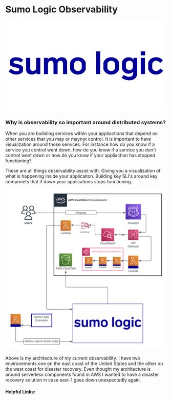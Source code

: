 # Sumo Logic Observability

![IMG](images/sumo-logic-logo-vector.png)

<h3>Why is observability so important around distributed systems?</h3>

When you are builiding services within your appliactions that depend on other services that you may or maynot control. It is important to have visualization around those services. For instance how do you know if a service you control went down, how do you know if a service you don't control went down or how do you know if your appliaction has stopped functioning?

These are all things observability assist with. Giving you a visualization of what is happening inside your applicaiton. Building key SLI's around key componets that if down your applications stops functioning. 

![Architecture](images/diagram.png)

Above is my architecture of my current observability. I have two environements one on the east coast of the United States and the other on the west coast for disaster recovery. Even thought my architecture is around serverless components found in AWS I wanted to have a disaster recovery solution in case east-1 goes down unexpectedly again. 

<h4>Helpful Links:</h4>

[1]: https://help.sumologic.com/03Send-Data/Collect-from-Other-Data-Sources/Collect_AWS_Lambda_Logs_using_an_Extension  "Sumo-Logic-Lambda-Configuration"
[2]: https://rakyll.medium.com/googles-approach-to-observability-frameworks-c89fc1f0e058  "Google-Approach-Observability"